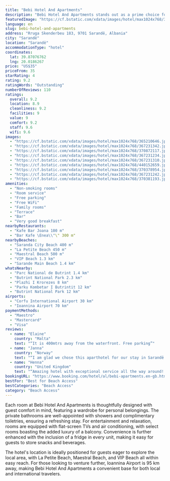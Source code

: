 ```yaml
---
title: "Bebi Hotel And Apartments"
description: "Bebi Hotel And Apartments stands out as a prime choice for travelers seeking comfort and convenience in Sarandë, located just a short 800-meter stroll from Saranda City Beach."
featuredImage: "https://cf.bstatic.com/xdata/images/hotel/max1024x768/365210646.jpg?k=c542dae7216d2bdcebd263ca1819a17cb8292e458cba9a4a37def9b71cbb6e94&o=&hp=1"
language: en
slug: bebi-hotel-and-apartments
address: "Rruga Skenderbeu 183, 9701 Sarandë, Albania"
city: "Sarandë"
location: "Sarandë"
accommodationType: "hotel"
coordinates:
  lat: 39.87076762
  lng: 20.0186267
price: "US$35"
priceFrom: 35
starRating: 4
rating: 9.2
ratingWords: "Outstanding"
numberOfReviews: 110
ratings:
  overall: 9.2
  location: 8.9
  cleanliness: 9.2
  facilities: 9
  value: 9
  comfort: 9.2
  staff: 9.6
  wifi: 9.6
images:
  - "https://cf.bstatic.com/xdata/images/hotel/max1024x768/365210646.jpg?k=c542dae7216d2bdcebd263ca1819a17cb8292e458cba9a4a37def9b71cbb6e94&o=&hp=1"
  - "https://cf.bstatic.com/xdata/images/hotel/max1024x768/367231342.jpg?k=70df64b344044eff10481438be9d0ff4147181b775ce77b9c5cc78f9ec1bfceb&o=&hp=1"
  - "https://cf.bstatic.com/xdata/images/hotel/max1024x768/370872117.jpg?k=a73088f0ea83d3f82872a35e6bed1940d89f3f2aea805786371af74bfb86aa4d&o=&hp=1"
  - "https://cf.bstatic.com/xdata/images/hotel/max1024x768/367231234.jpg?k=01b6a2b1969f22100c178bdbe7bb3f737caa590a886b7688cacbdf49caca68e5&o=&hp=1"
  - "https://cf.bstatic.com/xdata/images/hotel/max1024x768/367231310.jpg?k=a12604ec758cbf6051b04ee721e697ad6b79668fdff5e0f4f71092d619c46bc0&o=&hp=1"
  - "https://cf.bstatic.com/xdata/images/hotel/max1024x768/440152659.jpg?k=61784e9c472ec070b0edea02c687e5be6cf2e75c69c2f7e729f8f34d75dd6873&o=&hp=1"
  - "https://cf.bstatic.com/xdata/images/hotel/max1024x768/370378954.jpg?k=566a633c7c5a0cf9b841148ced93cb5a69932a845622fa698c5afbb0a09566ec&o=&hp=1"
  - "https://cf.bstatic.com/xdata/images/hotel/max1024x768/367231242.jpg?k=f07257d21e04416c6c3e4c03517fed4baa8e472a26ad8ef9b23b18c343745285&o=&hp=1"
  - "https://cf.bstatic.com/xdata/images/hotel/max1024x768/370381193.jpg?k=625171e57d245bf7e317c98783f68df425d981219b46527faa8a71dbde287549&o=&hp=1"
amenities:
  - "Non-smoking rooms"
  - "Room service"
  - "Free parking"
  - "Free WiFi"
  - "Family rooms"
  - "Terrace"
  - "Bar"
  - "Very good breakfast"
nearbyRestaurants:
  - "Kafe Bar Joana 100 m"
  - "Bar Kafe \Enea\\"\" 300 m"
nearbyBeaches:
  - "Saranda City Beach 400 m"
  - "La Petite Beach 450 m"
  - "Maestral Beach 500 m"
  - "VIP Beach 1.3 km"
  - "Sarande Main Beach 1.4 km"
whatsNearby:
  - "Parc National de Butrint 1.4 km"
  - "Butrint National Park 2.3 km"
  - "Plazhi I Krorezes 8 km"
  - "Parku Kombetar I Butrintit 12 km"
  - "Butrint National Park 12 km"
airports:
  - "Corfu International Airport 30 km"
  - "Ioannina Airport 70 km"
paymentMethods:
  - "Maestro"
  - "Mastercard"
  - "Visa"
reviews:
  - name: "Elaine"
    country: "Malta"
    text: "“It is 400mtrs away from the waterfront. Free parking”"
  - name: "Janna"
    country: "Norway"
    text: "“I am glad we chose this aparthotel for our stay in Sarandë. The apartments were nice and clean. And the service at the hotel was very good. If we come back to Albania and Sarandë, I will probably stay here again. Would definitely recommend others...”"
  - name: "Henna"
    country: "United Kingdom"
    text: "“Amazing hotel with exceptional service all the way around! very clean and everything was perfect. What made more special to stay here was people. So welcoming and kind and felt like just visiting a family. They went extra miles for everything....”"
bookingURL: "https://www.booking.com/hotel/al/bebi-apartments.en-gb.html?aid=8035640"
bestFor: "Best for Beach Access"
bestCategories: "Beach Access"
category: "Beach Access"
---
```


Each room at Bebi Hotel And Apartments is thoughtfully designed with guest comfort in mind, featuring a wardrobe for personal belongings. The private bathrooms are well-appointed with showers and complimentary toiletries, ensuring a refreshing stay. For entertainment and relaxation, rooms are equipped with flat-screen TVs and air conditioning, with select rooms boasting the added luxury of a balcony. Convenience is further enhanced with the inclusion of a fridge in every unit, making it easy for guests to store snacks and beverages.

The hotel's location is ideally positioned for guests eager to explore the local area, with La Petite Beach, Maestral Beach, and VIP Beach all within easy reach. For those looking to venture further, Ioannina Airport is 95 km away, making Bebi Hotel And Apartments a convenient base for both local and international travelers.